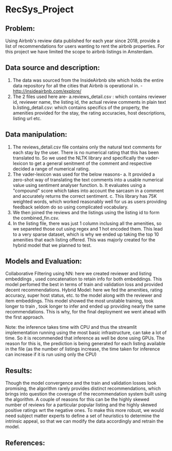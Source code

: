# RecSys_Project
## Problem: 

Using Airbnb's review data published for each year since 2018, provide a list of recommendations for users wanting to rent the airbnb properties. For this project we have limited the scope to airbnb listings in Amsterdam.

## Data source and description:

1. The data was sourced from the InsideAirbnb site which holds the entire data repository for all the cities that Airbnb is operational in.
-http://insideairbnb.com/explore/
2. The 2 files used here are- 
a.reviews_detail.csv : which contains reviewer id, reviewer name, the listing id, the actual review comments in plain text 
b.listing_detail.csv: which contains specifics of the property, the amenities provided for the stay, the rating accuracies, host descriptions, listing url etc.

## Data manipulation:

1. The reviews_detail.csv file contains only the natural text comments for each stay by the user. There is no numerical rating that this has been translated to. So we used the NLTK library and specifically the vader-lexicon to get a general senitment of the comment and respective decided a range of numerical rating.
2. The vader-lexicon was used for the below reasons-
a. It provided a zero-shot way of translating the text comments into a usable numerical value using sentiment analyser function.
b. It evaluates using a "compound" score which takes into account the sarcasm in a comment and accurately returns the correct sentiment.
c. This library has 75K weighted words, which worked reasonably well for us as users providing feedback seldom do so using complicated vocabulary.
3. We then joined the reviews and the listings using the listing id to form the combined_fin.csv.
4. In the listing file, there was just 1 column inclusing all the amenities, so we separeted those out using regex and 1 hot encoded them. This lead to a very sparse dataset, which is why we ended up taking the top 10 amenities that each listing offered. This was majorly created for the hybrid model that we planned to test.

## Models and Evaluation:

Collaborative Filtering using NN: here we created reviewer and listing embeddings , used concatenation to retain info for both embeddings. This model perfomed the best in terms of train and validation loss and provided decent recommendations.
Hybrid Model: here we fed the amenities, rating accuracy, super host status, etc. to the model along with the reviewer and item embeddings. This model showed the most unstable training, took longer to train , took longer to infer and ended up providing nearly the same recommendations.
This is why, for the final deployment we went ahead with the first approach.

Note: the inference takes time with CPU and thus the streamlit implementation running using the most basic infrastructure, can take a lot of time. So it is recommended that inference as well be done using GPUs. The reason for this is, the prediction is being generated for each listing available in the file (as the number of listings increase, the time taken for inference can increase if it is run using only the CPU)

## Results:

Though the model convergence and the train and validation losses look promising, the algorithm rarely provides distinct recommendations, which brings into question the coverage of the recommendation system built using the algorithm. A couple of reasons for this can be the highly skewed number of reviews for a particular popular listing and the highly skewed positive ratings wrt the negative ones. To make this more robust, we would need subject matter experts to define a set of heuristics to determine the intrinsic appeal, so that we can modify the data accordingly and retrain the model.

## References:
